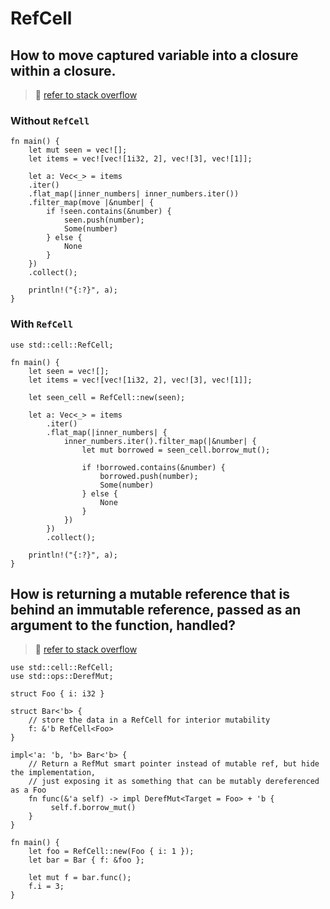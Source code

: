 # RefCell

## How to move captured variable into a closure within a closure.

> 🤔 [refer to stack overflow](https://stackoverflow.com/questions/28521637/how-can-i-move-a-captured-variable-into-a-closure-within-a-closure)

### Without `RefCell`

```rust,editable
fn main() {
    let mut seen = vec![];
    let items = vec![vec![1i32, 2], vec![3], vec![1]];

    let a: Vec<_> = items
    .iter()
    .flat_map(|inner_numbers| inner_numbers.iter())
    .filter_map(move |&number| {
        if !seen.contains(&number) {
            seen.push(number);
            Some(number)
        } else {
            None
        }
    })
    .collect();

    println!("{:?}", a);
}
```

### With `RefCell`

```rust,editable
use std::cell::RefCell;

fn main() {
    let seen = vec![];
    let items = vec![vec![1i32, 2], vec![3], vec![1]];

    let seen_cell = RefCell::new(seen);

    let a: Vec<_> = items
        .iter()
        .flat_map(|inner_numbers| {
            inner_numbers.iter().filter_map(|&number| {
                let mut borrowed = seen_cell.borrow_mut();

                if !borrowed.contains(&number) {
                    borrowed.push(number);
                    Some(number)
                } else {
                    None
                }
            })
        })
        .collect();

    println!("{:?}", a);
}
```

## How is returning a mutable reference that is behind an immutable reference, passed as an argument to the function, handled?

> 🤔 [refer to stack overflow](https://stackoverflow.com/questions/52197812/returning-a-mutable-reference-that-is-behind-an-immutable-reference-passed-to-t)

```rust,editable
use std::cell::RefCell;
use std::ops::DerefMut;

struct Foo { i: i32 }

struct Bar<'b> {
    // store the data in a RefCell for interior mutability
    f: &'b RefCell<Foo>
}

impl<'a: 'b, 'b> Bar<'b> {
    // Return a RefMut smart pointer instead of mutable ref, but hide the implementation,
    // just exposing it as something that can be mutably dereferenced as a Foo
    fn func(&'a self) -> impl DerefMut<Target = Foo> + 'b {
         self.f.borrow_mut()
    }
}

fn main() {
    let foo = RefCell::new(Foo { i: 1 });
    let bar = Bar { f: &foo };

    let mut f = bar.func();
    f.i = 3;
}
```
